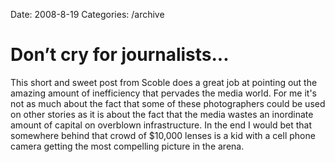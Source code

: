 Date: 2008-8-19
Categories: /archive

# Don’t cry for journalists...

This short and sweet post from Scoble does a great job at pointing out the amazing amount of inefficiency that pervades the media world.  For me it&#039;s not as much about the fact that some of these photographers could be used on other stories as it is about the fact that the media wastes an inordinate amount of capital on overblown infrastructure.  In the end I would bet that somewhere behind that crowd of $10,000 lenses is a kid with a cell phone camera getting the most compelling picture in the arena.
